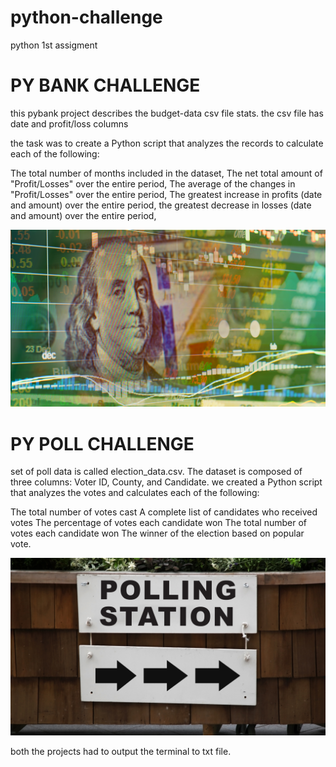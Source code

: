 # python-challenge
python 1st assigment 
# PY BANK CHALLENGE

this pybank project describes the budget-data csv file stats. 
the csv file has date and profit/loss columns

the task was to create a Python script that analyzes the records to calculate each of the following:

The total number of months included in the dataset,
The net total amount of "Profit/Losses" over the entire period,
The average of the changes in "Profit/Losses" over the entire period,
The greatest increase in profits (date and amount) over the entire period,
the greatest decrease in losses (date and amount) over the entire period,

![agreatpybankimage](https://github.com/kameswari609/python-challenge/blob/master/revenue-per-lead.png)

# PY POLL CHALLENGE
set of poll data is called election_data.csv. The dataset is composed of three columns: Voter ID, County, and Candidate. 
we created a Python script that analyzes the votes and calculates each of the following:


The total number of votes cast
A complete list of candidates who received votes
The percentage of votes each candidate won
The total number of votes each candidate won
The winner of the election based on popular vote.

![agreatpybankimage](https://github.com/kameswari609/python-challenge/blob/master/vote_counting.png)

both the projects had to output the terminal to txt file.

